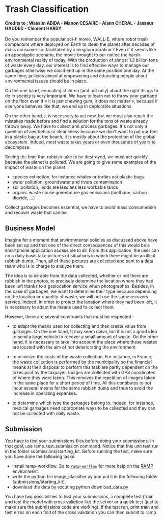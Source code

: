 # Trash Classification

#### Credits to : Wassim ABIDA - Manon CESAIRE - Alann CHERAL - Jasseur HADDED - Clément HARDY

Do you remember the popular sci-fi movie, WALL-E, where robot trash compactors where deployed on Earth to clean the planet after decades of mass consumerism facilitated by a megacorporation ? Even if it seems like an apocalyptic scenario, the movie brought to our notice the harsh environmental reality of today. With the production of almost 1.3 billion tons of waste every day, our interest is to find effective ways to manage our garbages otherwise we could end up in the same position one day. At the same time, policies aimed at empowering and educating people about environmental issues should be in place.

On the one hand, educating children (and not only) about the right things to do in society is very important. We have to learn not to throw your garbage on the floor even if « it is just chewing gum, it does not matter », because if everyone behaves like that, we end up in deplorable situations.

On the other hand, it is necessary to act now, but we must also repair the mistakes made before and find a solution for the tons of waste already thrown away. We have to collect and process garbages. It's not only a question of aesthetics or cleanliness because we don't want to put our feet in a plastic bag at the beach, it is mostly about the protection of the global ecosystem. Indeed, most waste takes years or even thousands of years to decompose.

Seeing the time that rubbish take to be destroyed, we must act quickly because the planet is polluted. We are going to give some examples of the impact of waste on the planet :

  - species extinction, for instance whales or turtles eat plastic bags
  - water pollution, groundwater and rivers contamination
  - soil pollution, lands are less ans less workable lands
  - organic waste cause greenhouse gas emissions (methane, carbon dioxide, ...)
  
Collect garbages becomes essential, we have to avoid mass consumerism and recover waste that can be.


## Business Model

Imagine for a moment that environmental policies as discussed above have been set up and that one of the direct consequences of this would be a smartphone application accessible to all. From this application, the user can on a daily basis take pictures of situations in which there might be an illicit rubbish dump. Then, all of these pictures are collected and sent to a data team who is in charge to analyze them.

The idea is to be able from the data collected, whether or not there are rubbish in the photos, to precisely determine the location where they had been left thanks to a geolocation service when photographes. Besides, in the case of garbages, we want to determine their type because depending on the location or quantity of waste, we will not use the same recovery service. Indeed, in order to protect the location where they had been left, it is necessary to adapt the means used to collect them.

However, there are several constraints that must be respected :

  - to adapt the means used for collecting and then create value from garbages. On the one hand, It may seem naive, but it is not a good idea to send a large vehicle to recover a small amount of waste. On the other hand, it is necessary to take into account the place where these wastes are located with the aim of not deteriorating the environment.
  
  - to minimize the costs of the waste collection. For instance, in France, the waste collection is performed by the municipality so the financial means at their disposal to perform this task are partly dependent on the taxes paid by the taxpayer. Images are collected with GPS coordinates of where they were taken. This removes the repetition of images taken in the same place for a short period of time. All this contibutes to not incur several means for the same rubbish dump and thus to avoid the increase in operating expenses.
  
  - to determine which type the garbages belong to. Indeed, for instance, medical garbages need appropriate ways to be collected and they can not be collected with daily waste.
  

## Submission

You have to test your submissions files before doing your submissions. In that goal, use ramp_test_submission command. Notice that this unit test run in the folder submissions/starting_kit. Before running the test, make sure you have done the following tasks:

  - install ramp-workflow. Go to [`ramp-worflow`](https://github.com/paris-saclay-cds/ramp-workflow) for more help on the [RAMP](http:www.ramp.studio) environment.
  - write the python file image_classifier.py and put it in the following folder [submissions/starting_kit].
  - download the data by excuting python download_data.py
  
You have two possibilities to test your submissions, a complete test (train and test the model with cross validtion like the server or a quick test (just to make sure the submissions code are working). If the test run, print train and test erros on each fold of the cross validation you can then submit to ramp.

